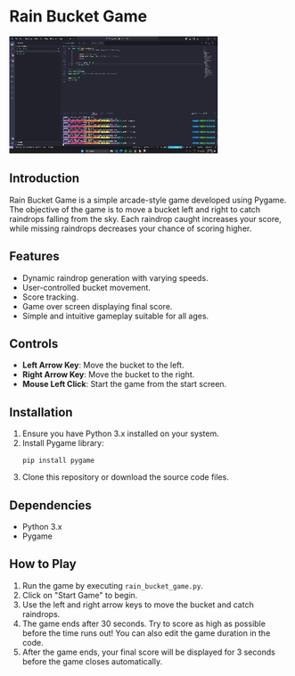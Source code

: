 # Rain Bucket Game

![Game Screenshot](game_screenshot.gif)

## Introduction
Rain Bucket Game is a simple arcade-style game developed using Pygame. The objective of the game is to move a bucket left and right to catch raindrops falling from the sky. Each raindrop caught increases your score, while missing raindrops decreases your chance of scoring higher.

## Features
- Dynamic raindrop generation with varying speeds.
- User-controlled bucket movement.
- Score tracking.
- Game over screen displaying final score.
- Simple and intuitive gameplay suitable for all ages.

## Controls
- **Left Arrow Key**: Move the bucket to the left.
- **Right Arrow Key**: Move the bucket to the right.
- **Mouse Left Click**: Start the game from the start screen.

## Installation
1. Ensure you have Python 3.x installed on your system.
2. Install Pygame library:
   ```
   pip install pygame
   ```
3. Clone this repository or download the source code files.

## Dependencies
- Python 3.x
- Pygame

## How to Play
1. Run the game by executing `rain_bucket_game.py`.
2. Click on "Start Game" to begin.
3. Use the left and right arrow keys to move the bucket and catch raindrops.
4. The game ends after 30 seconds. Try to score as high as possible before the time runs out! You can also edit the game duration in the code.
5. After the game ends, your final score will be displayed for 3 seconds before the game closes automatically.

